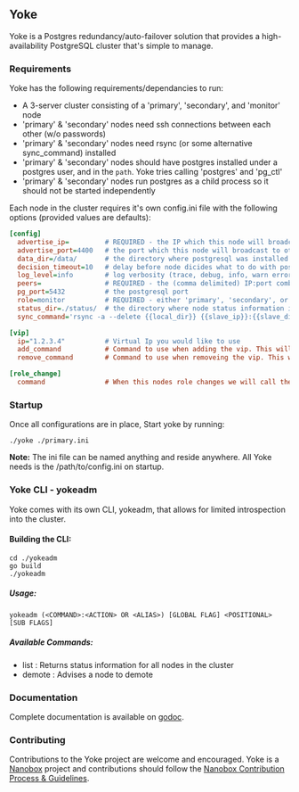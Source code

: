 ## Yoke

Yoke is a Postgres redundancy/auto-failover solution that provides a high-availability PostgreSQL cluster that's simple to manage.


### Requirements

Yoke has the following requirements/dependancies to run:

- A 3-server cluster consisting of a 'primary', 'secondary', and 'monitor' node
- 'primary' & 'secondary' nodes need ssh connections between each other (w/o passwords)
- 'primary' & 'secondary' nodes need rsync (or some alternative sync_command) installed
- 'primary' & 'secondary' nodes should have postgres installed under a postgres user, and in the `path`. Yoke tries calling 'postgres' and 'pg_ctl'
- 'primary' & 'secondary' nodes run postgres as a child process so it should not be started independently

Each node in the cluster requires it's own config.ini file with the following options (provided values are defaults):

```ini
[config]
  advertise_ip=         # REQUIRED - the IP which this node will broadcast to other nodes
  advertise_port=4400   # the port which this node will broadcast to other nodes
  data_dir=/data/       # the directory where postgresql was installed
  decision_timeout=10   # delay before node dicides what to do with postgresql instance
  log_level=info        # log verbosity (trace, debug, info, warn error, fatal)
  peers=                # REQUIRED - the (comma delimited) IP:port combination of all nodes that are to be in the cluster
  pg_port=5432          # the postgresql port
  role=monitor          # REQUIRED - either 'primary', 'secondary', or 'monitor' (the cluster needs exactly one of each)
  status_dir=./status/  # the directory where node status information is stored
  sync_command='rsync -a --delete {{local_dir}} {{slave_ip}}:{{slave_dir}}' # the command you would like to use to sync the data from this node to the other when this node is master. This uses Mustache style templating so Yoke can fill in the {{local_dir}}, {{slave_ip}}, {{slave_dir}} if you want to use them.

[vip]
  ip="1.2.3.4"          # Virtual Ip you would like to use
  add_command           # Command to use when adding the vip. This will be called as {{add_command}} {{vip}}
  remove_command        # Command to use when removeing the vip. This will be called as {{remove_command}} {{vip}}

[role_change]
  command               # When this nodes role changes we will call the command with the new role as its arguement '{{command}} {{(master|slave|single}))'
```


### Startup
Once all configurations are in place, Start yoke by running:

```
./yoke ./primary.ini
```

**Note:** The ini file can be named anything and reside anywhere. All Yoke needs is the /path/to/config.ini on startup.


### Yoke CLI - yokeadm

Yoke comes with its own CLI, yokeadm, that allows for limited introspection into the cluster.

#### Building the CLI:

```
cd ./yokeadm
go build
./yokeadm
```

##### Usage:

```
yokeadm (<COMMAND>:<ACTION> OR <ALIAS>) [GLOBAL FLAG] <POSITIONAL> [SUB FLAGS]
```

##### Available Commands:

- list   : Returns status information for all nodes in the cluster
- demote : Advises a node to demote

### Documentation

Complete documentation is available on [godoc](http://godoc.org/github.com/nanobox-io/yoke).


### Contributing

Contributions to the Yoke project are welcome and encouraged. Yoke is a [Nanobox](https://nanobox.io) project and contributions should follow the [Nanobox Contribution Process & Guidelines](https://docs.nanobox.io/contributing/).
